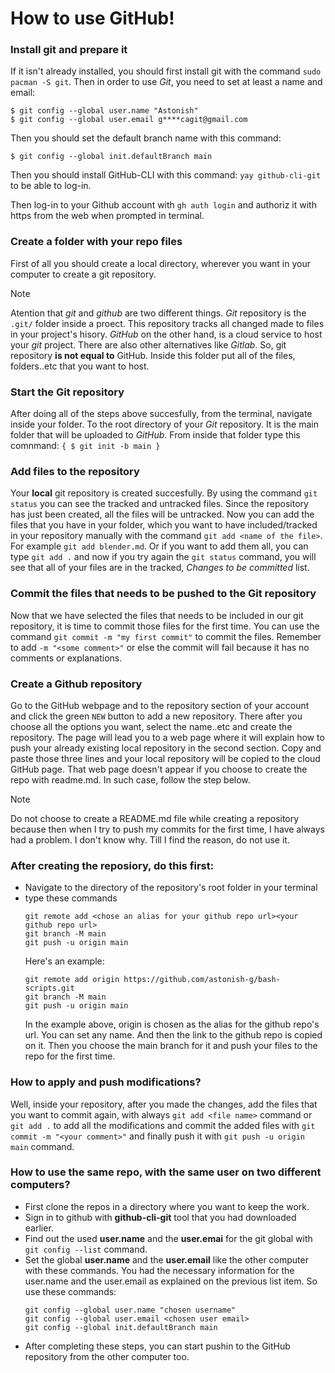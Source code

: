 # How to use GitHub!

### Install git and prepare it

If it isn't already installed, you should first install git with the command `sudo pacman -S git`.
Then in order to use _Git_, you need to set at least a name and email:

```
$ git config --global user.name "Astonish"
$ git config --global user.email g****cagit@gmail.com
```

Then you should set the default branch name with this command:

```
$ git config --global init.defaultBranch main
```

Then you should install GitHub-CLI with this command: `yay github-cli-git` to be able to log-in.

Then log-in to your Github account with `gh auth login` and authoriz it with https from the web when prompted in terminal.

### Create a folder with your repo files

First of all you should create a local directory, wherever you want in your computer to create a git repository.

> [!NOTE]
> Atention that _git_ and _github_ are two different things. _Git_ repository is the `.git/` folder inside a proect. This repository tracks all changed made to files in your project's hisory.
> _GitHub_ on the other hand, is a cloud service to host your _git_ project. There are also other alternatives like _Gitlab_. So, git repository **is not equal to** GitHub.
> Inside this folder put all of the files, folders..etc that you want to host.

### Start the Git repository

After doing all of the steps above succesfully, from the terminal, navigate inside your folder. To the root directory of your _Git_ repository. It is the main folder that will be uploaded to _GitHub_. From inside that folder type this comnmand:
`{ $ git init -b main }`

### Add files to the repository

Your **local** git repository is created succesfully. By using the command `git status` you can see the tracked and untracked files. Since the repository has just been created, all the files will be untracked. Now you can add the files that you have in your folder, which you want to have included/tracked in your repository manually with the command `git add <name of the file>`. For example `git add blender.md`. Or if you want to add them all, you can type `git add .` and now if you try again the `git status` command, you will see that all of your files are in the tracked, _Changes to be committed_ list.

### Commit the files that needs to be pushed to the Git repository

Now that we have selected the files that needs to be included in our git repository, it is time to commit those files for the first time. You can use the command `git commit -m "my first commit"` to commit the files. Remember to add `-m "<some comment>"` or else the commit will fail because it has no comments or explanations.

### Create a Github repository

Go to the GitHub webpage and to the repository section of your account and click the green `NEW` button to add a new repository. There after you choose all the options you want, select the name..etc and create the repository. The page will lead you to a web page where it will explain how to push your already existing local repository in the second section. Copy and paste those three lines and your local repository will be copied to the cloud GitHub page. That web page doesn't appear if you choose to create the repo with readme.md. In such case, follow the step below.

> [!NOTE]
> Do not choose to create a README.md file while creating a repository because then when I try to push my commits for the first time, I have always had a problem. I don't know why. Till I find the reason, do not use it.

### After creating the reposiory, do this first:

- Navigate to the directory of the repository's root folder in your terminal
- type these commands
  ```
  git remote add <chose an alias for your github repo url><your github repo url>
  git branch -M main
  git push -u origin main
  ```
  Here's an example:
  ```
  git remote add origin https://github.com/astonish-g/bash-scripts.git
  git branch -M main
  git push -u origin main
  ```
  In the example above, origin is chosen as the alias for the github repo's url. You can set any name. And then the link to the github repo is copied on it. Then you choose the main branch for it and push your files to the repo for the first time.

### How to apply and push modifications?

Well, inside your repository, after you made the changes, add the files that you want to commit again, with always `git add <file name>` command or `git add .` to add all the modifications and commit the added files with `git commit -m "<your comment>"` and finally push it with `git push -u origin main` command.

### How to use the same repo, with the same user on two different computers?

- First clone the repos in a directory where you want to keep the work.
- Sign in to github with **github-cli-git** tool that you had downloaded earlier.
- Find out the used **user.name** and the **user.emai** for the git global with `git config --list` command.
- Set the global **user.name** and the **user.email** like the other computer with these commands. You had the necessary information for the user.name and the user.email as explained on the previous list item. So use these commands:
  ```
  git config --global user.name "chosen username"
  git config --global user.email <chosen user email>
  git config --global init.defaultBranch main
  ```
- After completing these steps, you can start pushin to the GitHub repository from the other computer too.
